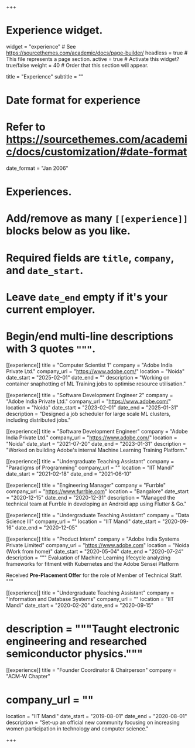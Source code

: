 +++
# Experience widget.
widget = "experience"  # See https://sourcethemes.com/academic/docs/page-builder/
headless = true  # This file represents a page section.
active = true  # Activate this widget? true/false
weight = 40  # Order that this section will appear.

title = "Experience"
subtitle = ""

# Date format for experience
#   Refer to https://sourcethemes.com/academic/docs/customization/#date-format
date_format = "Jan 2006"

# Experiences.
#   Add/remove as many `[[experience]]` blocks below as you like.
#   Required fields are `title`, `company`, and `date_start`.
#   Leave `date_end` empty if it's your current employer.
#   Begin/end multi-line descriptions with 3 quotes `"""`.

[[experience]]
title = "Computer Scientist 1"
company = "Adobe India Private Ltd."
company_url = "https://www.adobe.com/"
location = "Noida"
date_start = "2025-02-01"
date_end = ""
description = "Working on container snaphotting of ML Training jobs to optimise resource utilisation."

[[experience]]
title = "Software Development Engineer 2"
company = "Adobe India Private Ltd."
company_url = "https://www.adobe.com/"
location = "Noida"
date_start = "2023-02-01"
date_end = "2025-01-31"
description = "Designed a job scheduler for large scale ML clusters, including distributed jobs."

[[experience]]
  title = "Software Development Engineer"
  company = "Adobe India Private Ltd."
  company_url = "https://www.adobe.com/"
  location = "Noida"
  date_start = "2021-07-20"
  date_end = "2023-01-31"
  description = "Worked on building Adobe's internal Machine Learning Training Platform."


[[experience]]
  title = "Undergraduate Teaching Assistant"
  company = "Paradigms of Programming"
  company_url = ""
  location = "IIT Mandi"
  date_start = "2021-02-18"
  date_end = "2021-06-10"

[[experience]]
  title = "Engineering Manager"
  company = "Furrble"
  company_url = "https://www.furrble.com"
  location = "Bangalore"
  date_start = "2020-12-15"
  date_end = "2020-12-31"
  description = "Managed the technical team at Furrble in developing an Android app using Flutter & Go."  

[[experience]]
  title = "Undergraduate Teaching Assistant"
  company = "Data Science III"
  company_url = ""
  location = "IIT Mandi"
  date_start = "2020-09-16"
  date_end = "2020-12-05"

[[experience]]
  title = "Product Intern"
  company = "Adobe India Systems Private Limited"
  company_url = "https://www.adobe.com"
  location = "Noida (Work from home)"
  date_start = "2020-05-04"
  date_end = "2020-07-24"
  description = """
  Evaluation of Machine Learning lifecycle analyzing frameworks for fitment with Kubernetes and the Adobe Sensei Platform


Received <b>Pre-Placement Offer</b> for the role of Member of Technical Staff.
  """

[[experience]]
  title = "Undergraduate Teaching Assistant"
  company = "Information and Database Systems"
  company_url = ""
  location = "IIT Mandi"
  date_start = "2020-02-20"
  date_end = "2020-09-15"
#  description = """Taught electronic engineering and researched semiconductor physics."""
[[experience]]
  title = "Founder Coordinator & Chairperson"
  company = "ACM-W Chapter"
 # company_url = ""
  location = "IIT Mandi"
  date_start = "2019-08-01"
  date_end = "2020-08-01"
  description = "Set-up an official new community focusing on increasing women participation in technology and computer science."

+++
